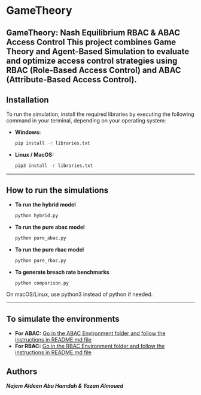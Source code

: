# GameTheory
**GameTheory: Nash Equilibrium RBAC &amp; ABAC Access Control**
This project combines Game Theory and Agent-Based Simulation to evaluate and optimize access control strategies using RBAC (Role-Based Access Control) and ABAC (Attribute-Based Access Control).
---
## Installation
To run the simulation, install the required libraries by executing the following command in your terminal, depending on your operating system:
- **Windows:**
  ```bash
  pip install -r libraries.txt

- **Linux / MacOS:**
  ```bash
  pip3 install -r libraries.txt
---
## How to run the simulations
- **To run the hybrid model**
  ```bash
  python hybrid.py
  
- **To run the pure abac model**
  ```bash
  python pure_abac.py
  
- **To run the pure rbac model**
  ```bash
  python pure_rbac.py

- **To generate breach rate benchmarks**
  ```bash
  python comparison.py

On macOS/Linux, use python3 instead of python if needed.

---
## To simulate the environments
- **For ABAC:**
  <ins>Go in the ABAC Environment folder and follow the instructions in README.md file</ins>
- **For RBAC:**
  <ins>Go in the RBAC Environment folder and follow the instructions in README.md file</ins>

## Authors
***Najem Aldeen Abu Hamdah & Yazan Almoued***
